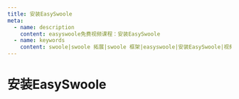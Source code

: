 ```yaml
---
title: 安装EasySwoole
meta:
  - name: description
    content: easyswoole免费视频课程：安装EasySwoole
  - name: keywords
    content: swoole|swoole 拓展|swoole 框架|easyswoole|安装EasySwoole|视频课程|免费教程
---
```

# 安装EasySwoole
<script type="text/javascript" src="/Js/Ckplayer/ckplayer.js"></script>
<div class="video" style="width: 50rem;height: 30rem;"></div>
<script type="text/javascript">
    var videoObject = {
    		container: '.video',
    		variable: 'player',
    		video:'http://video-oss.easyswoole.com/%E5%85%A5%E9%97%A8%E6%95%99%E7%A8%8B1/%E5%AE%89%E8%A3%85EasySwoole.mp4'
    	};
    var player=new ckplayer(videoObject);
</script>

